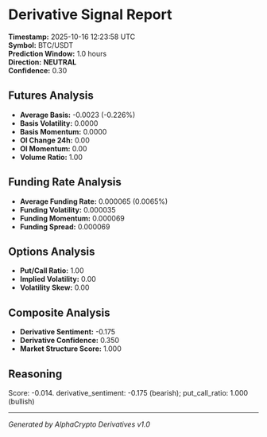 # Derivative Signal Report

**Timestamp:** 2025-10-16 12:23:58 UTC  
**Symbol:** BTC/USDT  
**Prediction Window:** 1.0 hours  
**Direction:** **NEUTRAL**  
**Confidence:** 0.30

## Futures Analysis
- **Average Basis:** -0.0023 (-0.226%)
- **Basis Volatility:** 0.0000
- **Basis Momentum:** 0.0000
- **OI Change 24h:** 0.00
- **OI Momentum:** 0.00
- **Volume Ratio:** 1.00

## Funding Rate Analysis
- **Average Funding Rate:** 0.000065 (0.0065%)
- **Funding Volatility:** 0.000035
- **Funding Momentum:** 0.000069
- **Funding Spread:** 0.000069

## Options Analysis
- **Put/Call Ratio:** 1.00
- **Implied Volatility:** 0.00
- **Volatility Skew:** 0.00

## Composite Analysis
- **Derivative Sentiment:** -0.175
- **Derivative Confidence:** 0.350
- **Market Structure Score:** 1.000

## Reasoning
Score: -0.014. derivative_sentiment: -0.175 (bearish); put_call_ratio: 1.000 (bullish)

---
*Generated by AlphaCrypto Derivatives v1.0*

